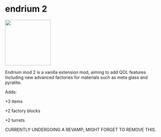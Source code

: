 # endrium 2

<img src="sprites/items/endrium.png" width = "150" >



Endrium mod 2 is a vanilla extension mod, aiming to add QOL features 
Including new advanced factories for materials such as meta glass and pyratite.




Adds:

+3 items

+2 factory blocks

+2 turrets


CURRENTLY UNDERGOING A REVAMP; MIGHT FORGET TO REMOVE THIS.
